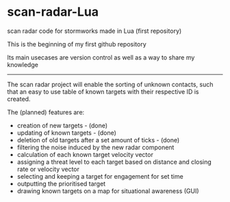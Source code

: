 # scan-radar-Lua
scan radar code for stormworks made in Lua (first repository)


This is the beginning of my first github repository

Its main usecases are version control as well as a way to share my knowledge

---

The scan radar project will enable the sorting of unknown contacts, such that an easy to use table of known targets with their respective ID is created.

The (planned) features are:

- creation of new targets - (done)
- updating of known targets - (done)
- deletion of old targets after a set amount of ticks - (done)
- filtering the noise induced by the new radar component
- calculation of each known target velocity vector
- assigning a threat level to each target based on distance and closing rate or velocity vector
- selecting and keeping a target for engagement for set time
- outputting the prioritised target
- drawing known targets on a map for situational awareness (GUI)
